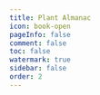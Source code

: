 ```yaml
---
title: Plant Almanac
icon: book-open
pageInfo: false
comment: false
toc: false
watermark: true
sidebar: false
order: 2
---
```


<script setup>    
    import { createApp,provide } from 'vue';
    import Almanac from '@source/components/plantsAlmanac/App.vue';
    provide("i18nLanguage",'en');
</script>

<Almanac />

